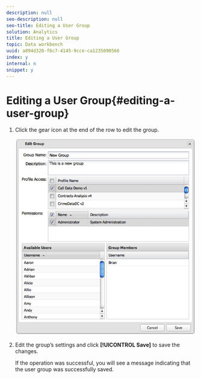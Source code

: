 ```yaml
---
description: null
seo-description: null
seo-title: Editing a User Group
solution: Analytics
title: Editing a User Group
topic: Data workbench
uuid: a894d320-f6c7-4145-9cce-ca1235090566
index: y
internal: n
snippet: y
---
```


# Editing a User Group{#editing-a-user-group}

1. Click the gear icon at the end of the row to edit the group.

   ![](assets/edit_user_group.png)

1. Edit the group’s settings and click **[!UICONTROL Save]** to save the changes.

   If the operation was successful, you will see a message indicating that the user group was successfully saved. 